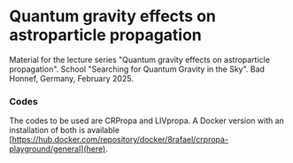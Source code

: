 # Quantum gravity effects on astroparticle propagation

Material for the lecture series "Quantum gravity effects on astroparticle propagation". 
School "Searching for Quantum Gravity in the Sky". 
Bad Honnef, Germany, February 2025.



### Codes

The codes to be used are CRPropa and LIVpropa.
A Docker version with an installation of both is available [https://hub.docker.com/repository/docker/8rafael/crpropa-playground/general](here).
